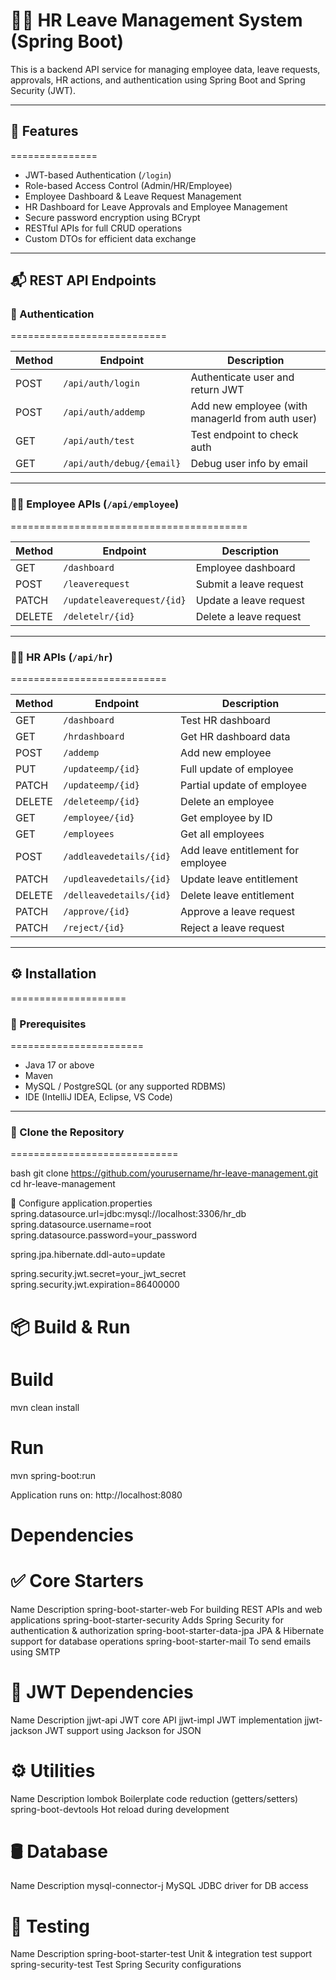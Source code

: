 # 🧑‍💼 HR Leave Management System (Spring Boot)

This is a backend API service for managing employee data, leave requests, approvals, HR actions, and authentication using Spring Boot and Spring Security (JWT).

---

## 🚀 Features
===============


- JWT-based Authentication (`/login`)
- Role-based Access Control (Admin/HR/Employee)
- Employee Dashboard & Leave Request Management
- HR Dashboard for Leave Approvals and Employee Management
- Secure password encryption using BCrypt
- RESTful APIs for full CRUD operations
- Custom DTOs for efficient data exchange

---

## 📬 REST API Endpoints

### 🔐 Authentication
===========================

| Method | Endpoint               | Description                     |
|--------|------------------------|---------------------------------|
| POST   | `/api/auth/login`      | Authenticate user and return JWT |
| POST   | `/api/auth/addemp`     | Add new employee (with managerId from auth user) |
| GET    | `/api/auth/test`       | Test endpoint to check auth     |
| GET    | `/api/auth/debug/{email}` | Debug user info by email      |

---

### 👨‍💼 Employee APIs (`/api/employee`)
=========================================

| Method | Endpoint                            | Description                           |
|--------|-------------------------------------|---------------------------------------|
| GET    | `/dashboard`                        | Employee dashboard                    |
| POST   | `/leaverequest`                     | Submit a leave request                |
| PATCH  | `/updateleaverequest/{id}`          | Update a leave request                |
| DELETE | `/deletelr/{id}`                    | Delete a leave request                |

---

### 🧑‍💼 HR APIs (`/api/hr`)
===========================


| Method | Endpoint                            | Description                                |
|--------|-------------------------------------|--------------------------------------------|
| GET    | `/dashboard`                        | Test HR dashboard                          |
| GET    | `/hrdashboard`                      | Get HR dashboard data                      |
| POST   | `/addemp`                           | Add new employee                           |
| PUT    | `/updateemp/{id}`                   | Full update of employee                    |
| PATCH  | `/updateemp/{id}`                   | Partial update of employee                 |
| DELETE | `/deleteemp/{id}`                   | Delete an employee                         |
| GET    | `/employee/{id}`                    | Get employee by ID                         |
| GET    | `/employees`                        | Get all employees                          |
| POST   | `/addleavedetails/{id}`            | Add leave entitlement for employee         |
| PATCH  | `/updleavedetails/{id}`            | Update leave entitlement                   |
| DELETE | `/delleavedetails/{id}`            | Delete leave entitlement                   |
| PATCH  | `/approve/{id}`                     | Approve a leave request                    |
| PATCH  | `/reject/{id}`                      | Reject a leave request                     |

---

## ⚙️ Installation
====================

### 📌 Prerequisites
=======================

- Java 17 or above
- Maven
- MySQL / PostgreSQL (or any supported RDBMS)
- IDE (IntelliJ IDEA, Eclipse, VS Code)

---

### 📁 Clone the Repository
=============================

bash
git clone https://github.com/yourusername/hr-leave-management.git
cd hr-leave-management



🔧 Configure application.properties
spring.datasource.url=jdbc:mysql://localhost:3306/hr_db
spring.datasource.username=root
spring.datasource.password=your_password

spring.jpa.hibernate.ddl-auto=update

spring.security.jwt.secret=your_jwt_secret
spring.security.jwt.expiration=86400000

📦 Build & Run
================
# Build
mvn clean install

# Run
mvn spring-boot:run


Application runs on: http://localhost:8080


Dependencies
=============

✅ Core Starters
====================
Name	                                         Description
spring-boot-starter-web	                      For building REST APIs and web applications
spring-boot-starter-security	              Adds Spring Security for authentication & authorization
spring-boot-starter-data-jpa	              JPA & Hibernate support for database operations
spring-boot-starter-mail	                  To send emails using SMTP


🔐 JWT Dependencies
======================

Name	                                        Description
jjwt-api                                     	JWT core API
jjwt-impl	                                    JWT implementation
jjwt-jackson                                 	JWT support using Jackson for JSON


⚙️ Utilities
================

Name	                         Description
lombok                        Boilerplate code reduction (getters/setters)
spring-boot-devtools	      Hot reload during development


🛢️ Database
=============
Name	                             Description
mysql-connector-j	           MySQL JDBC driver for DB access

🧪 Testing
===============
Name	                                   Description
spring-boot-starter-test	            Unit & integration test support
spring-security-test	                Test Spring Security configurations

